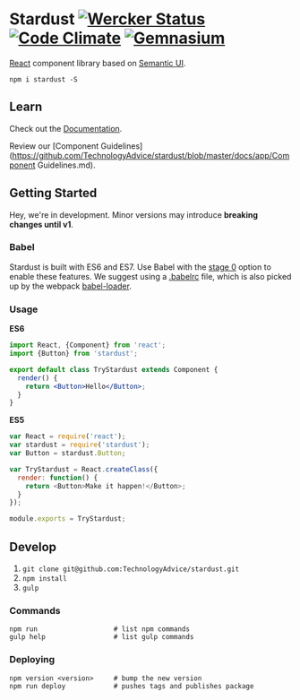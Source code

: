# Stardust [![Wercker Status](https://img.shields.io/wercker/ci/TechnologyAdvice/stardust.svg?style=flat-square)](https://app.wercker.com/TechnologyAdvice/stardust) [![Code Climate](https://img.shields.io/codeclimate/github/TechnologyAdvice/stardust.svg?style=flat-square)](https://codeclimate.com/github/TechnologyAdvice/stardust) [![Gemnasium](https://img.shields.io/gemnasium/TechnologyAdvice/stardust.svg?style=flat-square)](https://gemnasium.com/TechnologyAdvice/stardust)

[React](https://facebook.github.io/react/) component library based on [Semantic UI](http://semantic-ui.com/).

```
npm i stardust -S
```

## Learn
Check out the [Documentation](https://technologyadvice.github.io/stardust/).

Review our [Component Guidelines]
(https://github.com/TechnologyAdvice/stardust/blob/master/docs/app/Component Guidelines.md).

## Getting Started
Hey, we're in development.  Minor versions may introduce **breaking changes until v1**.

### Babel
Stardust is built with ES6 and ES7.  Use Babel with the [stage 0](http://babeljs.io/docs/usage/experimental/#enable-by-stage) option to enable these features.  We suggest using a [.babelrc](http://babeljs.io/docs/usage/babelrc/) file, which is also picked up by the webpack [babel-loader](https://github.com/babel/babel-loader).

### Usage

**ES6**
```jsx
import React, {Component} from 'react';
import {Button} from 'stardust';

export default class TryStardust extends Component {
  render() {
    return <Button>Hello</Button>;
  }
}
```

**ES5**
```js
var React = require('react');
var stardust = require('stardust');
var Button = stardust.Button;

var TryStardust = React.createClass({
  render: function() {
    return <Button>Make it happen!</Button>;
  }
});

module.exports = TryStardust;
```

## Develop

1. `git clone git@github.com:TechnologyAdvice/stardust.git`
1. `npm install`
1. `gulp`

### Commands

```
npm run                   # list npm commands 
gulp help                 # list gulp commands
```

### Deploying

```
npm version <version>     # bump the new version
npm run deploy            # pushes tags and publishes package
```
